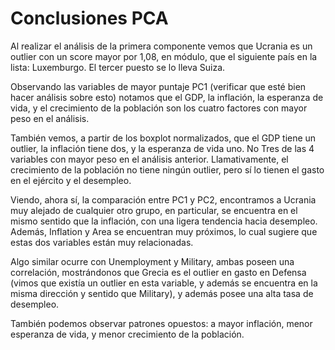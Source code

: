 # Conclusiones PCA

Al realizar el análisis de la primera componente vemos que Ucrania es un outlier con un score mayor por 1,08, en módulo, que el siguiente país en la lista: Luxemburgo. El tercer puesto se lo lleva Suiza.

Observando las variables de mayor puntaje PC1 (verificar que esté bien hacer análisis sobre esto) notamos que el GDP, la inflación, la esperanza de vida, y el crecimiento de la población son los cuatro factores con mayor peso en el análisis.

También vemos, a partir de los boxplot normalizados, que el GDP tiene un outlier, la inflación tiene dos, y la esperanza de vida uno. No Tres de las 4 variables con mayor peso en el análisis anterior. 
Llamativamente, el crecimiento de la población no tiene ningún outlier, pero sí lo tienen el gasto en el ejército y el desempleo.

Viendo, ahora sí, la comparación entre PC1 y PC2, encontramos a Ucrania muy alejado de cualquier otro grupo, en particular, se encuentra en el mismo sentido que la inflación, con una ligera tendencia hacia desempleo. Además, Inflation y Area se encuentran muy próximos, lo cual sugiere que estas dos variables están muy relacionadas.

Algo similar ocurre con Unemployment y Military, ambas poseen una correlación, mostrándonos que Grecia es el outlier en gasto en Defensa (vimos que existía un outlier en esta variable, y además se encuentra en la misma dirección y sentido que Military), y además posee una alta tasa de desempleo.

También podemos observar patrones opuestos: a mayor inflación, menor esperanza de vida, y menor crecimiento de la población.



